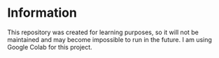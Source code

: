 # Information

This repository was created for learning purposes, so it will not be maintained and may become impossible to run in the future. I am using Google Colab for this project.
